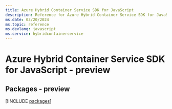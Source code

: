```yaml
---
title: Azure Hybrid Container Service SDK for JavaScript
description: Reference for Azure Hybrid Container Service SDK for JavaScript
ms.date: 03/20/2024
ms.topic: reference
ms.devlang: javascript
ms.service: hybridcontainerservice
---
```

# Azure Hybrid Container Service SDK for JavaScript - preview
## Packages - preview
[!INCLUDE [packages](hybrid-container-service-index.md)]